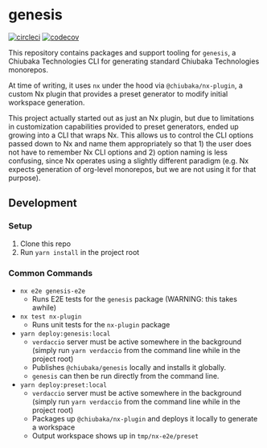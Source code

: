 

# genesis

[![circleci](https://circleci.com/gh/chiubaka/genesis.svg?style=shield)](https://app.circleci.com/pipelines/github/chiubaka/genesis?filter=all)
[![codecov](https://codecov.io/gh/chiubaka/genesis/branch/master/graph/badge.svg?token=RV9CfKz4GB)](https://codecov.io/gh/chiubaka/genesis)

This repository contains packages and support tooling for `genesis`, a Chiubaka Technologies CLI for
generating standard Chiubaka Technologies monorepos.

At time of writing, it uses `nx` under the hood via `@chiubaka/nx-plugin`, a custom Nx plugin that provides
a preset generator to modify initial workspace generation.

This project actually started out as just an Nx plugin, but due to limitations in customization capabilities
provided to preset generators, ended up growing into a CLI that wraps Nx. This allows us to control the CLI
options passed down to Nx and name them appropriately so that 1) the user does not have to remember Nx CLI options and 2) option naming is less confusing, since Nx operates using a slightly different paradigm (e.g. Nx expects generation of org-level monorepos, but we are not using it for that purpose).

## Development

### Setup
1. Clone this repo
2. Run `yarn install` in the project root

### Common Commands
- `nx e2e genesis-e2e`
  - Runs E2E tests for the `genesis` package (WARNING: this takes awhile)
- `nx test nx-plugin`
  - Runs unit tests for the `nx-plugin` package
- `yarn deploy:genesis:local`
  - `verdaccio` server must be active somewhere in the background (simply run `yarn verdaccio` from the command line while in the project root)
  - Publishes `@chiubaka/genesis` locally and installs it globally.
  - `genesis` can then be run directly from the command line.
- `yarn deploy:preset:local`
  - `verdaccio` server must be active somewhere in the background (simply run `yarn verdaccio` from the command line while in the project root)
  - Packages up `@chiubaka/nx-plugin` and deploys it locally to generate a workspace
  - Output workspace shows up in `tmp/nx-e2e/preset`
